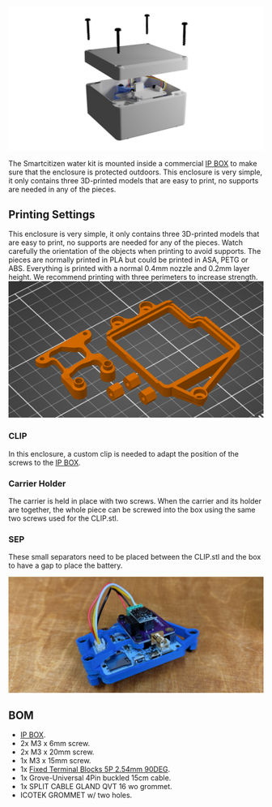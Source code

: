 ![](SCK_T2_00.png)

The Smartcitizen water kit is mounted inside a commercial [IP BOX](https://es.rs-online.com/web/p/cajas-de-uso-general/2663546) to make sure that the enclosure is protected outdoors. This enclosure is very simple, it only contains three 3D-printed models that are easy to print, no supports are needed in any of the pieces.


## Printing Settings

This enclosure is very simple, it only contains three 3D-printed models that are easy to print, no supports are needed for any of the pieces. Watch carefully the orientation of the objects when printing to avoid supports. The pieces are normally printed in PLA but could be printed in ASA, PETG or ABS. Everything is printed with a normal 0.4mm nozzle and 0.2mm layer height. We recommend printing with three perimeters to increase strength.
![](3d_printing.png)

### CLIP

In this enclosure, a custom clip is needed to adapt the position of the screws to the [IP BOX](https://es.rs-online.com/web/p/cajas-de-uso-general/2663546).

### Carrier Holder

The carrier is held in place with two screws. When the carrier and its holder are together, the whole piece can be screwed into the box using the same two screws used for the CLIP.stl.

### SEP

These small separators need to be placed between the CLIP.stl and the box to have a gap to place the battery.

![SCK_T2_01](SCK_T2_01.jpg)

## BOM

* [IP BOX](https://es.rs-online.com/web/p/cajas-de-uso-general/2663546).
* 2x M3 x 6mm screw.
* 2x M3 x 20mm screw.
* 1x M3 x 15mm screw.
* 1x [Fixed Terminal Blocks 5P 2.54mm 90DEG](https://www.mouser.es/ProductDetail/Phoenix-Contact/1725685?qs=A%2FKWGUWTCZiuYWt6zAMYZA%3D%3D).
* 1x Grove-Universal 4Pin buckled 15cm cable.
* 1x SPLIT CABLE GLAND QVT 16 wo grommet.
* ICOTEK GROMMET w/ two holes.

